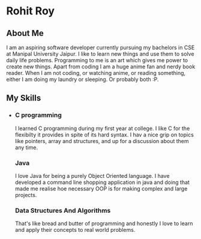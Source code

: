 <h1>Rohit Roy</h1>
<h2>About Me</h2>
<p>I am an aspiring software developer currently pursuing my bachelors in CSE at Manipal University Jaipur.
  I like to learn new things and use them to solve daily life problems. Programming to me is an art which gives me power to create
  new things. Apart from coding I am a huge anime fan and nerdy book reader. When I am not coding, or watching anime, or reading something, either I am
  doing my laundry or sleeping. Or probably both :P.</p>
<h2>My Skills</h2>
<ul>
  <li>
    <h3>C programming</h3>
    <p>I learned C programming during my first year at college. I like C for the flexibilty it provides in spite of its hard syntax. I hav a nice grip on topics like pointers,             array and structures, and up for a discussion about them any time.</p>
    <h3>Java</h3>
    <p>I love Java for being a purely Object Oriented language. I have developed a command line shopping application in java and doing that made me realise hoe necessary OOP is for making complex and large projects.
    <h3>Data Structures And Algorithms</h3>
    <p> That's like bread and butter of programming and honestly I love to learn and apply their concepts to real world problems.
  </li>
